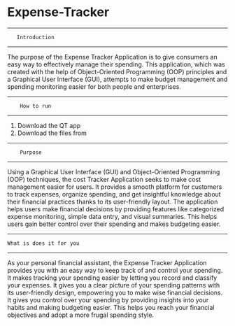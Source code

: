 # Expense-Tracker


****************************
       Introduction 
****************************
The purpose of the Expense Tracker Application is to give consumers an easy way to effectively manage their spending. This application, which was created with the help of Object-Oriented Programming (OOP) principles and a Graphical User Interface (GUI), attempts to make budget management and spending monitoring easier for both people and enterprises.
****************************
        How to run 
****************************
1. Download the QT app
2. Download the files from 

****************************
        Purpose 
****************************
Using a Graphical User Interface (GUI) and Object-Oriented Programming (OOP) techniques, the cost Tracker Application seeks to make cost management easier for users. It provides a smooth platform for customers to track expenses, organize spending, and get insightful knowledge about their financial practices thanks to its user-friendly layout. The application helps users make financial decisions by providing features like categorized expense monitoring, simple data entry, and visual summaries. This helps users gain better control over their spending and makes budgeting easier.

****************************
    What is does it for you
****************************
As your personal financial assistant, the Expense Tracker Application provides you with an easy way to keep track of and control your spending. It makes tracking your spending easier by letting you record and classify your expenses. It gives you a clear picture of your spending patterns with its user-friendly design, empowering you to make wise financial decisions. It gives you control over your spending by providing insights into your habits and making budgeting easier. This helps you reach your financial objectives and adopt a more frugal spending style.
